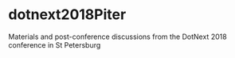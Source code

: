 # dotnext2018Piter
Materials and post-conference discussions from the DotNext 2018 conference in St Petersburg
